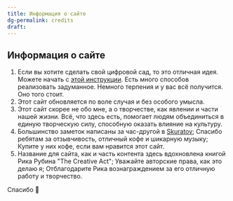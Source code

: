 ```yaml
---
title: Информация о сайте
dg-permalink: credits
draft:
---
```



## Информация о сайте

1. Если вы хотите сделать свой цифровой сад, то это отличная идея. Можете начать с [этой инструкции](https://nesslabs.com/digital-garden-tiddlywiki). Есть много способов реализовать задуманное. Немного терпения и у вас всё получится. Оно того стоит.
2. Этот сайт обновляется по воле случая и без особого умысла.
3. Этот сайт скорее не обо мне, а о творчестве, как явлении и части нашей жизни. Всё, что здесь есть, помогает людям объединиться в единую творческую силу, способную оказать влияние на культуру.
4. Большинство заметок написаны за час-другой в [Skuratov](https://skuratovcoffee.ru/smr); Спасибо ребятам за отзывчивость, отличный кофе и шикарную музыку; Купите у них кофе, если вам нравится этот сайт.
5. Название для сайта, как и часть контента здесь вдохновлена книгой Рика Рубина "The Creative Act"; Уважайте авторские права, как это делаю я; Отблагодарите Рика вознаграждением за его отличную работу и творчество.

Спасибо 🙏 
